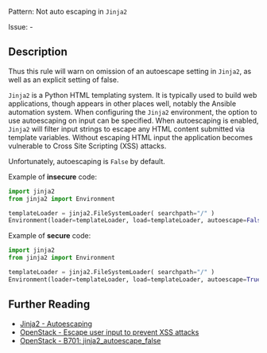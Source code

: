 Pattern: Not auto escaping in `Jinja2`

Issue: -

## Description

Thus this rule will warn on omission of an autoescape setting in `Jinja2`, as well as an explicit setting of
false. 

`Jinja2` is a Python HTML templating system. It is typically used to build web
applications, though appears in other places well, notably the Ansible
automation system. When configuring the `Jinja2` environment, the option to use
autoescaping on input can be specified. When autoescaping is enabled, `Jinja2`
will filter input strings to escape any HTML content submitted via template
variables. Without escaping HTML input the application becomes vulnerable to
Cross Site Scripting (XSS) attacks.

Unfortunately, autoescaping is `False` by default. 


Example of **insecure** code:

```python
import jinja2
from jinja2 import Environment

templateLoader = jinja2.FileSystemLoader( searchpath="/" )
Environment(loader=templateLoader, load=templateLoader, autoescape=False)
```

Example of **secure** code:

```python
import jinja2
from jinja2 import Environment

templateLoader = jinja2.FileSystemLoader( searchpath="/" )
Environment(loader=templateLoader, load=templateLoader, autoescape=True)
```

## Further Reading

* [Jinja2 - Autoescaping](http://jinja.pocoo.org/docs/dev/api/#autoescaping)
* [OpenStack - Escape user input to prevent XSS attacks](https://security.openstack.org/guidelines/dg_cross-site-scripting-xss.html)
* [OpenStack - B701: jinja2_autoescape_false](https://docs.openstack.org/developer/bandit/plugins/jinja2_autoescape_false.html)
